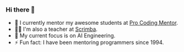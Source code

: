### Hi there 👋

- 🔭 I currently mentor my awesome students at [Pro Coding Mentor](https://procodingmentor.com/).
- 🧑‍🏫 I'm also a teacher at [Scrimba](https://scrimba.com/home?coupon=SHANT50).
- 🌱 My current focus is on AI Engineering.
- ⚡ Fun fact: I have been mentoring programmers since 1994.
